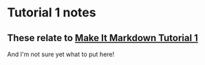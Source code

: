 # Tutorial 1 notes
## These relate to [Make It Markdown Tutorial 1](https://makeitmarkdown.flowershow.app/learn/tutorial-1)

And I'm not sure yet what to put here!

